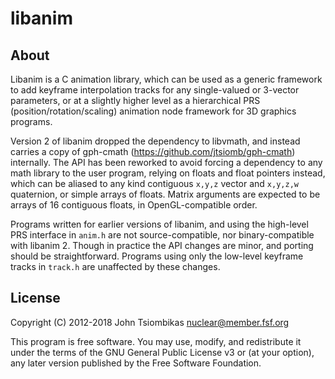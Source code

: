libanim
=======

About
-----
Libanim is a C animation library, which can be used as a generic framework to
add keyframe interpolation tracks for any single-valued or 3-vector parameters,
or at a slightly higher level as a hierarchical PRS (position/rotation/scaling)
animation node framework for 3D graphics programs.

Version 2 of libanim dropped the dependency to libvmath, and instead carries a
copy of gph-cmath (https://github.com/jtsiomb/gph-cmath) internally. The API
has been reworked to avoid forcing a dependency to any math library to the user
program, relying on floats and float pointers instead, which can be aliased to
any kind contiguous `x,y,z` vector and `x,y,z,w` quaternion, or simple arrays
of floats. Matrix arguments are expected to be arrays of 16 contiguous floats,
in OpenGL-compatible order.

Programs written for earlier versions of libanim, and using the high-level PRS
interface in `anim.h` are not source-compatible, nor binary-compatible with
libanim 2. Though in practice the API changes are minor, and porting should be
straightforward. Programs using only the low-level keyframe tracks in `track.h`
are unaffected by these changes.

License
-------
Copyright (C) 2012-2018 John Tsiombikas <nuclear@member.fsf.org>

This program is free software. You may use, modify, and redistribute it under
the terms of the GNU General Public License v3 or (at your option), any later
version published by the Free Software Foundation.
